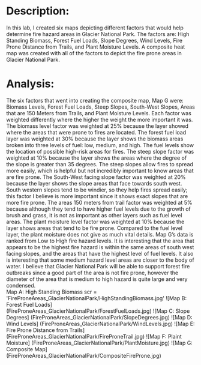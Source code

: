 # Description:
In this lab, I created six maps depicting different factors that would help determine fire hazard areas in Glacier National Park. The factors are: High Standing Biomass, Forest Fuel Loads, Slope Degrees, Wind Levels, Fire Prone Distance from Trails, and Plant Moisture Levels. A composite heat map was created with all of the factors to depict the fire prone areas in Glacier National Park.
# Analysis:
The six factors that went into creating the composite map, Map G were: Biomass Levels, Forest Fuel Loads, Steep Slopes, South-West Slopes, Areas that are 150 Meters from Trails, and Plant Moisture Levels. Each factor was weighted differently where the higher the weight the more important it was. The biomass level factor was weighted at 25% because the layer showed where the areas that were prone to fires are located. The forest fuel load layer was weighted at 30% because the layer shows the biomass areas broken into three levels of fuel: low, medium, and high. The fuel levels show the location of possible high-risk areas for fires. The steep slope factor was weighted at 10% because the layer shows the areas where the degree of the slope is greater than 35 degrees. The steep slopes allow fires to spread more easily, which is helpful but not incredibly important to know areas that are fire prone. The South-West facing slope factor was weighted at 20% because the layer shows the slope areas that face towards south west. South western slopes tend to be windier, so they help fires spread easily; this factor I believe is more important since it shows exact slopes that are more fire prone. The areas 150 meters from trail factor was weighted at 5% because although they tend to have higher fuel levels due to the growth of brush and grass, it is not as important as other layers such as fuel level areas. The plant moisture level factor was weighted at 10% because the layer shows areas that tend to be fire prone. Compared to the fuel level layer, the plant moisture does not give as much vital details. Map G’s data is ranked from Low to High fire hazard levels. It is interesting that the area that appears to be the highest fire hazard is within the same areas of south west facing slopes, and the areas that have the highest level of fuel levels. It also is interesting that some medium hazard level areas are closer to the body of water. I believe that Glacier National Park will be able to support forest fire outbreaks since a good part of the area is not fire prone, however the diameter of the area that is medium to high hazard is quite large and very condensed.  
Map A: High Standing Biomass
scr = 'FireProneAreas_GlacierNationalPark/HighStandingBiomass.jpg'
![Map B: Forest Fuel Loads]
(FireProneAreas_GlacierNationalPark/ForestFuelLoads.jpg)
![Map C: Slope Degrees]
(FireProneAreas_GlacierNationalPark/SlopeDegrees.jpg)
![Map D: Wind Levels]
(FireProneAreas_GlacierNationalPark/WindLevels.jpg)
![Map E: Fire Prone Distance from Trails]
(FireProneAreas_GlacierNationalPark/FireProneTrail.jpg)
![Map F: Plaint Moisture]
(FireProneAreas_GlacierNationalPark/PlantMoisture.jpg)
![Map G: Composite Map]
(FireProneAreas_GlacierNationalPark/CompositeFireProne.jpg)
